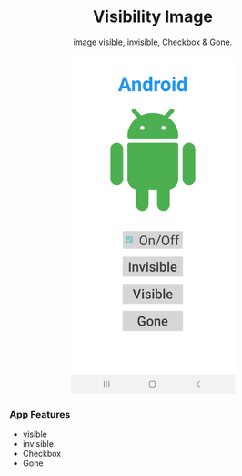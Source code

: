 <p align="center">
  <h1 align="center">Visibility Image</h1>
  <p align="center">image visible, invisible, Checkbox & Gone. <br />
    <br />
    <img src="/screenshot.png" width="288" height="592" />
    <h3 align="left">App Features</h3>
    
  * visible
  * invisible
  * Checkbox
  * Gone
  </p>
</p>
